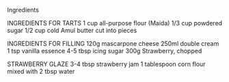 Ingredients

INGREDIENTS FOR TARTS
1 cup all-purpose flour (Maida) 
1/3 cup powdered sugar
1/2 cup cold Amul butter cut into pieces

INGREDIENTS FOR FILLING 
120g mascarpone cheese
250ml double cream
1 tsp vanilla essence
4-5 tbsp icing sugar
300g Strawberry, chopped 

STRAWBERRY GLAZE
3-4 tbsp strawberry jam 
1 tablespoon corn flour mixed with 2 tbsp water
